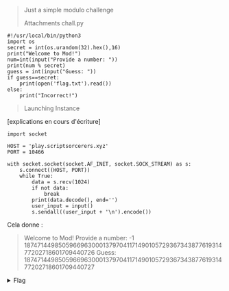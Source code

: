 > Just a simple modulo challenge
> 
> Attachments
> chall.py

```
#!/usr/local/bin/python3
import os
secret = int(os.urandom(32).hex(),16)
print("Welcome to Mod!")
num=int(input("Provide a number: "))
print(num % secret)
guess = int(input("Guess: "))
if guess==secret:
    print(open('flag.txt').read())
else:
    print("Incorrect!")
```
> Launching Instance 

[explications en cours d'écriture]




```
import socket

HOST = 'play.scriptsorcerers.xyz'
PORT = 10466

with socket.socket(socket.AF_INET, socket.SOCK_STREAM) as s:
    s.connect((HOST, PORT))
    while True:
        data = s.recv(1024)
        if not data:
            break
        print(data.decode(), end='')
        user_input = input()
        s.sendall((user_input + '\n').encode())
```
Cela donne : 

> Welcome to Mod!
> Provide a number: -1
> 18747144985059669630001379704117149010572936734387761931477202718601709440726
> Guess: 18747144985059669630001379704117149010572936734387761931477202718601709440727

<details>
<summary>Flag</summary>

`scriptCTF{-1_f0r_7h3_w1n_4a3f7db1_adbb20d6e757}`

</details>
